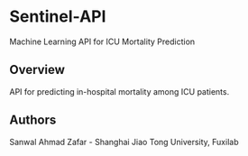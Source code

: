 # Sentinel-API

Machine Learning API for ICU Mortality Prediction

## Overview
API for predicting in-hospital mortality among ICU patients.

## Authors
Sanwal Ahmad Zafar - Shanghai Jiao Tong University, Fuxilab
